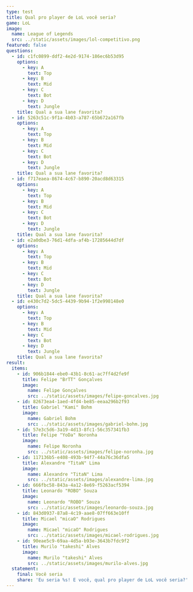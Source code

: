 ```yaml
---
type: test
title: Qual pro player de LoL você seria?
game: LoL
image:
  name: League of Legends
  src: ../static/assets/images/lol-competitivo.png
featured: false
questions:
  - id: c1fc0899-ddf2-4e2d-9174-186ec6b53d95
    options:
      - key: A
        text: Top
      - key: B
        text: Mid
      - key: C
        text: Bot
      - key: D
        text: Jungle
    title: Qual a sua lane favorita?
  - id: 5263c51c-9f1a-4b03-a787-65b672a167fb
    options:
      - key: A
        text: Top
      - key: B
        text: Mid
      - key: C
        text: Bot
      - key: D
        text: Jungle
    title: Qual a sua lane favorita?
  - id: f717eaea-8674-4c67-b890-20acd8d63315
    options:
      - key: A
        text: Top
      - key: B
        text: Mid
      - key: C
        text: Bot
      - key: D
        text: Jungle
    title: Qual a sua lane favorita?
  - id: e2a0dbe3-76d1-4dfa-af4b-17285644d7df
    options:
      - key: A
        text: Top
      - key: B
        text: Mid
      - key: C
        text: Bot
      - key: D
        text: Jungle
    title: Qual a sua lane favorita?
  - id: e430c7d2-5dc5-4439-9b94-1f2e998148e0
    options:
      - key: A
        text: Top
      - key: B
        text: Mid
      - key: C
        text: Bot
      - key: D
        text: Jungle
    title: Qual a sua lane favorita?
result:
  items:
    - id: 906b1844-ebe0-43b1-8c61-ac7ff4d2fe9f
      title: Felipe "BrTT" Gonçalves
      image:
        name: Felipe Gonçalves
        src: ../static/assets/images/felipe-goncalves.jpg
    - id: 82673ea4-1aed-4fd4-be85-eeaa296b2f93
      title: Gabriel "Kami" Bohm
      image:
        name: Gabriel Bohm
        src: ../static/assets/images/gabriel-bohm.jpg
    - id: 57e3c5d6-3a19-4d13-8fc1-56c357341fb3
      title: Felipe "YoDa" Noronha
      image:
        name: Felipe Noronha
        src: ../static/assets/images/felipe-noronha.jpg
    - id: 117136b5-e408-493b-94f7-44a76c36dfa5
      title: Alexandre "TitaN" Lima
      image:
        name: Alexandre "TitaN" Lima
        src: ../static/assets/images/alexandre-lima.jpg
    - id: 666fbc58-843a-4a12-8e69-f5263acf5394
      title: Leonardo "ROBO" Souza
      image:
        name: Leonardo "ROBO" Souza
        src: ../static/assets/images/leonardo-souza.jpg
    - id: 843d0937-87a8-4c19-aae8-07ff663e10ff
      title: Micael "micaO" Rodrigues
      image:
        name: Micael "micaO" Rodrigues
        src: ../static/assets/images/micael-rodrigues.jpg
    - id: 90eae5c9-69aa-4d5a-b93e-3643b7fdc9f2
      title: Murilo "takeshi" Alves
      image:
        name: Murilo "takeshi" Alves
        src: ../static/assets/images/murilo-alves.jpg
  statement:
    final: Você seria
    share: 'Eu seria %s! E você, qual pro player de LoL você seria?'
---
```


